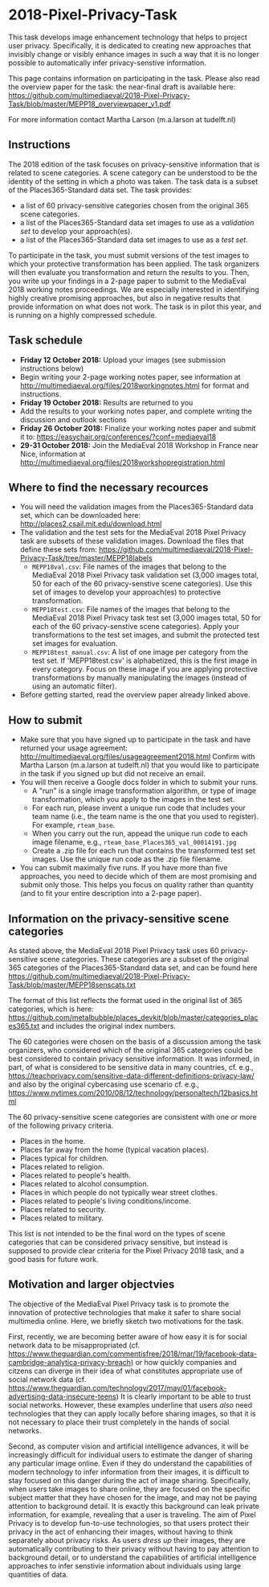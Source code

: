 # 2018-Pixel-Privacy-Task

This task develops image enhancement technology that helps to project user privacy. Specifically, it is dedicated to creating new approaches that invisibly change or visibly enhance images in such a way that it is no longer possible to automatically infer privacy-senstive information.

This page contains information on participating in the task. Please also read the overview paper for the task: the near-final draft is available here: 
https://github.com/multimediaeval/2018-Pixel-Privacy-Task/blob/master/MEPP18_overviewpaper_v1.pdf

For more information contact Martha Larson (m.a.larson at tudelft.nl)

## Instructions
The 2018 edition of the task focuses on privacy-sensitive information that is related to scene categories.
A scene category can be understood to be the identity of the setting in which a photo was taken.
The task data is a subset of the Places365-Standard data set.
The task provides:
* a list of 60 privacy-sensitive categories chosen from the original 365 scene categories.
* a list of the Places365-Standard data set images to use as a *validation set* to develop your approach(es).
* a list of the Places365-Standard data set images to use as a *test set*.

To participate in the task, you must submit versions of the test images to which your protective transformation has been applied. The task organizers will then evaluate you transformation and return the results to you. Then, you write up your findings in a 2-page paper to submit to the MediaEval 2018 working notes proceedings. We are especially interested in identifying highly creative promising approaches, but also in negative results that provide information on what does not work. The task is in pilot this year, and is running on a highly compressed schedule.

## Task schedule
* **Friday 12 October 2018:** Upload your images (see submission instructions below)
* Begin writing your 2-page working notes paper, see information at http://multimediaeval.org/files/2018workingnotes.html for format and instructions.
* **Friday 19 October 2018:** Results are returned to you
* Add the results to your working notes paper, and complete writing the discussion and outlook sections
* **Friday 26 October 2018:** Finalize your working notes paper and submit it to: https://easychair.org/conferences/?conf=mediaeval18
* **29-31 October 2018:** Join the MediaEval 2018 Workshop in France near Nice, information at http://multimediaeval.org/files/2018workshopregistration.html 

## Where to find the necessary recources
* You will need the validation images from the Places365-Standard data set, which can be downloaded here: http://places2.csail.mit.edu/download.html
* The validation and the test sets for the MediaEval 2018 Pixel Privacy task are subsets of these validation images. Download the files that define these sets from: https://github.com/multimediaeval/2018-Pixel-Privacy-Task/tree/master/MEPP18labels
  * `MEPP18val.csv`: File names of the images that belong to the MediaEval 2018 Pixel Privacy task validation set (3,000 images total, 50 for each of the 60 privacy-senstive scene categories). Use this set of images to develop your approach(es) to protective transformation.
  * `MEPP18test.csv`: File names of the images that belong to the MediaEval 2018 Pixel Privacy task test set (3,000 images total, 50 for each of the 60 privacy-senstive scene categories). Apply your transformations to the test set images, and submit the protected test set images for evaluation.
  * `MEPP18test_manual.csv`: A list of one image per category from the test set. If 'MEPP18test.csv' is alphabetized, this is the first image in every category. Focus on these image if you are applying protective transformations by manually manipulating the images (instead of using an automatic filter).
* Before getting started, read the overview paper already linked above.

## How to submit
* Make sure that you have signed up to participate in the task and have returned your usage agreement: http://multimediaeval.org/files/usageagreement2018.html Confirm with Martha Larson (m.a.larson at tudelft.nl) that you would like to participate in the task if you signed up but did not receive an email.
* You will then receive a Google docs folder in which to submit your runs. 
  * A "run" is a single image transformation algorithm, or type of image transformation, which you apply to the images in the test set.
  * For each run, please invent a unique run code that includes your team name (i.e., the team name is the one that you used to register). For example, `rteam_base`. 
  * When you carry out the run, appead the unique run code to each image filename, e.g., `rteam_base_Places365_val_00014191.jpg`
  * Create a .zip file for each run that contains the transformed test set images. Use the unique run code as the .zip file filename. 
* You can submit maximally five runs. If you have more than five approaches, you need to decide which of them are most promising and submit only those. This helps you focus on quality rather than quantity (and to fit your entire description into a 2-page paper).

## Information on the privacy-sensitive scene categories
As stated above, the MediaEval 2018 Pixel Privacy task uses 60 privacy-sensitive scene categories.
These categories are a subset of the original 365 categories of the Places365-Standard data set, and can be found here
https://github.com/multimediaeval/2018-Pixel-Privacy-Task/blob/master/MEPP18senscats.txt

The format of this list reflects the format used in the original list of 365 categories, which is here: https://github.com/metalbubble/places_devkit/blob/master/categories_places365.txt and includes the original index numbers.

The 60 categories were chosen on the basis of a discussion among the task organizers, who considered which of the original 365 categories could be best considered to contain privacy sensitive information. It was informed, in part, of what is considered to be sensitive data in many countries, cf. e.g., https://teachprivacy.com/sensitive-data-different-definitions-privacy-law/ and also by the original cybercasing use scenario cf. e.g., https://www.nytimes.com/2010/08/12/technology/personaltech/12basics.html 

The 60 privacy-sensitive scene categories are consistent with one or more of the following privacy criteria. 

* Places in the home.
* Places far away from the home (typical vacation places).
* Places typical for children.
* Places related to religion.
* Places related to people's health.
* Places related to alcohol consumption.
* Places in which people do not typically wear street clothes.
* Places related to people's living conditions/income.
* Places related to security.
* Places related to military.

This list is not intended to be the final word on the types of scene categories that can be considered privacy sensitive, but instead is supposed to provide clear criteria for the Pixel Privacy 2018 task, and a good basis for future work.

## Motivation and larger objectvies
The objective of the MediaEval Pixel Privacy task is to promote the innovation of protective technologies that make it safer to share social multimedia online. Here, we briefly sketch two motivations for the task.

First, recently, we are becoming better aware of how easy it is for social network data to be misappropriated (cf. https://www.theguardian.com/commentisfree/2018/mar/19/facebook-data-cambridge-analytica-privacy-breach) or how quickly companies and citzens can diverge in their idea of what constitutes appropriate use of social network data (cf. https://www.theguardian.com/technology/2017/may/01/facebook-advertising-data-insecure-teens)
It is clearly important to be able to trust social networks.
However, these examples underline that users *also* need technologies that they can apply locally before sharing images, so that it is not necessary to place their trust completely in the hands of social networks.

Second, as computer vision and artificial intelligence advances, it will be increasingly difficult for individual users to estimate the danger of sharing any particular image online.
Even if they do understand the capabilities of modern technology to infer information from their images, it is difficult to stay focused on this danger during the act of image sharing.
Specifically, when users take images to share online, they are focused on the specific subject matter that they have chosen for the image, and may not be paying attention to background detail.
It is exactly this background can leak private information, for example, revealing that a user is traveling.
The aim of Pixel Privacy is to develop fun-to-use technologies, so that users protect their privacy in the act of enhancing their images, without having to think separately about privacy risks.
As users *dress up* their images, they are automatically contributing to their privacy without having to pay attention to background detail, or to understand the capabilities of artificial intelligence approaches to infer senstivie information about individuals using large quantities of data.
